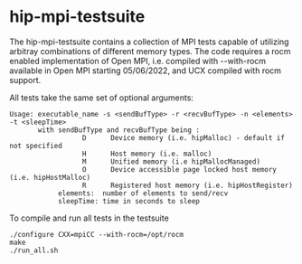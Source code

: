 # hip-mpi-testsuite

The hip-mpi-testsuite contains a collection of MPI tests capable of utilizing arbitray combinations of different memory types.
The code requires a rocm enabled implementation of Open MPI, i.e. compiled with --with-rocm available in Open MPI starting 05/06/2022,
and UCX compiled with rocm support.

All tests take the same set of optional arguments:

```
Usage: executable_name -s <sendBufType> -r <recvBufType> -n <elements> -t <sleepTime>
       with sendBufType and recvBufType being :
                  D      Device memory (i.e. hipMalloc) - default if not specified
                  H      Host memory (i.e. malloc)
                  M      Unified memory (i.e hipMallocManaged)
                  O      Device accessible page locked host memory (i.e. hipHostMalloc)
                  R      Registered host memory (i.e. hipHostRegister)
            elements:  number of elements to send/recv
            sleepTime: time in seconds to sleep
```

To compile and run all tests in the testsuite 

```
./configure CXX=mpiCC --with-rocm=/opt/rocm
make
./run_all.sh
```
